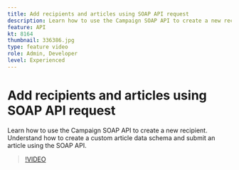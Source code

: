 ```yaml
---
title: Add recipients and articles using SOAP API request 
description: Learn how to use the Campaign SOAP API to create a new recipient. Understand how to create a custom article data schema and submit an article using the SOAP API. 
feature: API
kt: 8164
thumbnail: 336386.jpg
type: feature video
role: Admin, Developer
level: Experienced
---
```


# Add recipients and articles using SOAP API request

Learn how to use the Campaign SOAP API to create a new recipient. Understand how to create a custom article data schema and submit an article using the SOAP API.

>[!VIDEO](https://video.tv.adobe.com/v/336386?quality=12)
